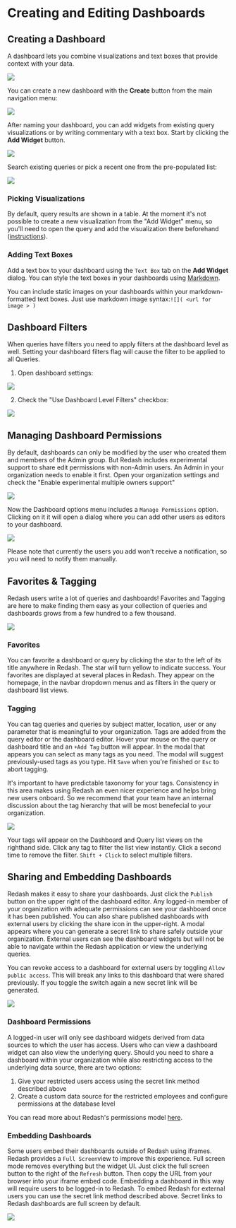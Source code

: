 # Creating and Editing Dashboards

## Creating a Dashboard

A dashboard lets you combine visualizations and text boxes that provide context with your data.

![](https://redash.io/assets/images/docs/gifs/dashboards/dashboards.gif)

You can create a new dashboard with the  **Create**  button from the main navigation menu:

![](https://redash.io/assets/images/docs/gitbook/create-dashboard.png)

After naming your dashboard, you can add widgets from existing query visualizations or by writing commentary with a text box. Start by clicking the  **Add Widget**  button.

![](https://redash.io/assets/images/docs/gitbook/add-widgets-to-dashboard.png)

Search existing queries or pick a recent one from the pre-populated list:

![](https://redash.io/assets/images/docs/gitbook/add-widgets-modal.png)

### Picking Visualizations

By default, query results are shown in a table. At the moment it's not possible to create a new visualization from the "Add Widget" menu, so you'll need to open the query and add the visualization there beforehand ([instructions](https://redash.io/help/user-guide/visualizations/visualizations-how-to)).

### Adding Text Boxes

Add a text box to your dashboard using the  `Text Box`  tab on the  **Add Widget**  dialog. You can style the text boxes in your dashboards using  [Markdown](https://daringfireball.net/projects/markdown/syntax).

You can include static images on your dashboards within your markdown-formatted text boxes. Just use markdown image syntax:`![]( <url for image > )`

## Dashboard Filters

When queries have filters you need to apply filters at the dashboard level as well. Setting your dashboard filters flag will cause the filter to be applied to all Queries.

1. Open dashboard settings:

![](https://redash.io/assets/images/docs/gitbook/edit-dashboard.png)

2. Check the "Use Dashboard Level Filters" checkbox:

![](https://redash.io/assets/images/docs/gitbook/dashboard-filter.png)

## Managing Dashboard Permissions

By default, dashboards can only be modified by the user who created them and members of the Admin group. But Redash includes experimental support to share edit permissions with non-Admin users. An Admin in your organization needs to enable it first. Open your organization settings and check the "Enable experimental multiple owners support"

![](https://redash.io/assets/images/docs/gitbook/experimental-owners-support.png)

Now the Dashboard options menu includes a  `Manage Permissions`  option. Clicking on it it will open a dialog where you can add other users as editors to your dashboard.

![](https://redash.io/assets/images/docs/gitbook/experimental-permissions-button.png)

Please note that currently the users you add won't receive a notification, so you will need to notify them manually.

## Favorites & Tagging

Redash users write a lot of queries and dashboards! Favorites and Tagging are here to make finding them easy as your collection of queries and dashboards grows from a few hundred to a few thousand.

![](https://redash.io/assets/images/docs/gitbook/favorites-example.png)

### Favorites

You can favorite a dashboard or query by clicking the star to the left of its title anywhere in Redash. The star will turn yellow to indicate success. Your favorites are displayed at several places in Redash. They appear on the homepage, in the navbar dropdown menus and as filters in the query or dashboard list views.

### Tagging

You can tag queries and queries by subject matter, location, user or any parameter that is meaningful to your organization. Tags are added from the query editor or the dashboard editor. Hover your mouse on the query or dashboard title and an  `+Add Tag`  button will appear. In the modal that appears you can select as many tags as you need. The modal will suggest previously-used tags as you type. Hit  `Save`  when you're finished or  `Esc`  to abort tagging.

It's important to have predictable taxonomy for your tags. Consistency in this area makes using Redash an even nicer experience and helps bring new users onboard. So we recommend that your team have an internal discussion about the tag hierarchy that will be most benefecial to your organization.

![](https://redash.io/assets/images/docs/gitbook/tagging-example.png)

Your tags will appear on the Dashboard and Query list views on the righthand side. Click any tag to filter the list view instantly. Click a second time to remove the filter.  `Shift + Click`  to select multiple filters.

## Sharing and Embedding Dashboards

Redash makes it easy to share your dashboards. Just click the  `Publish`  button on the upper right of the dashboard editor. Any logged-in member of your organization with adequate permissions can see your dashboard once it has been published. You can also share published dashboards with external users by clicking the share icon in the upper-right. A modal appears where you can generate a secret link to share safely outside your organization. External users can see the dashboard widgets but will not be able to navigate within the Redash application or view the underlying queries.

You can revoke access to a dashboard for external users by toggling  `Allow public access`. This will break any links to this dashboard that were shared previously. If you toggle the switch again a new secret link will be generated.

![](https://redash.io/assets/images/docs/gitbook/turn-on-url-sharing.gif)

### Dashboard Permissions

A logged-in user will only see dashboard widgets derived from data sources to which the user has access. Users who can view a dashboard widget can also view the underlying query. Should you need to share a dashboard within your organization while also restricting access to the underlying data source, there are two options:

1.  Give your restricted users access using the secret link method described above
2.  Create a custom data source for the restricted employees and configure permissions at the database level

You can read more about Redash's permissions model  [here](https://redash.io/help/user-guide/users/permissions-groups).

### Embedding Dashboards

Some users embed their dashboards outside of Redash using iframes. Redash provides a  `Full Screen`view to improve this experience. Full screen mode removes everything but the widget UI. Just click the full screen button to the right of the  `Refresh`  button. Then copy the URL from your browser into your iframe embed code. Embedding a dashboard in this way will require users to be logged-in to Redash. To embed Redash for external users you can use the secret link method described above. Secret links to Redash dashboards are full screen by default.

![](https://redash.io/assets/images/docs/gitbook/full_screen_button.png)
